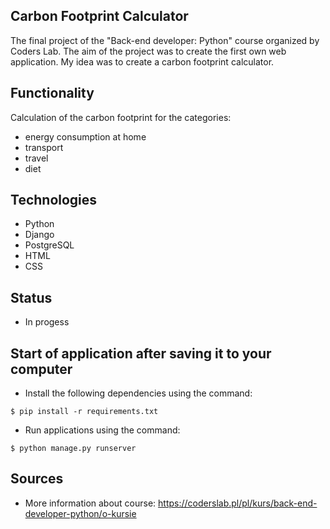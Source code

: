 ## Carbon Footprint Calculator

The final project of the "Back-end developer: Python" course organized by Coders Lab. The aim of the project was to create the first own web application. My idea was to create a carbon footprint calculator. 

## Functionality

Calculation of the carbon footprint for the categories:

* energy consumption at home
* transport
* travel
* diet

## Technologies

* Python
* Django
* PostgreSQL
* HTML
* CSS

## Status

* In progess

## Start of application after saving it to your computer

* Install the following dependencies using the command:

```console
$ pip install -r requirements.txt
```

* Run applications using the command:

```console
$ python manage.py runserver
```

## Sources

* More information about course: https://coderslab.pl/pl/kurs/back-end-developer-python/o-kursie

